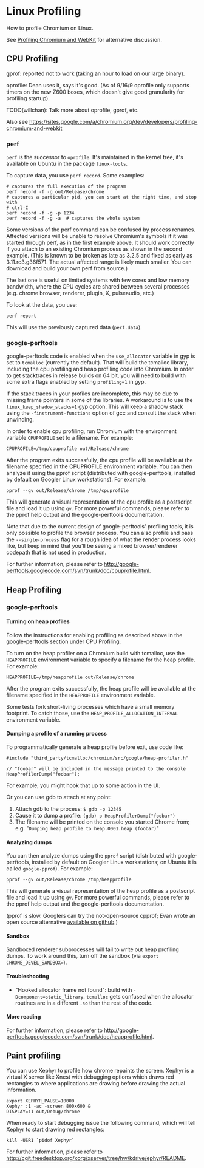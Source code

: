 # Linux Profiling

How to profile Chromium on Linux.

See
[Profiling Chromium and WebKit](https://sites.google.com/a/chromium.org/dev/developers/profiling-chromium-and-webkit)
for alternative discussion.

## CPU Profiling

gprof: reported not to work (taking an hour to load on our large binary).

oprofile: Dean uses it, says it's good. (As of 9/16/9 oprofile only supports
timers on the new Z600 boxes, which doesn't give good granularity for profiling
startup).

TODO(willchan): Talk more about oprofile, gprof, etc.

Also see
https://sites.google.com/a/chromium.org/dev/developers/profiling-chromium-and-webkit

### perf

`perf` is the successor to `oprofile`. It's maintained in the kernel tree, it's
available on Ubuntu in the package `linux-tools`.

To capture data, you use `perf record`. Some examples:

```shell
# captures the full execution of the program
perf record -f -g out/Release/chrome
# captures a particular pid, you can start at the right time, and stop with
# ctrl-C
perf record -f -g -p 1234
perf record -f -g -a  # captures the whole system
```

Some versions of the perf command can be confused by process renames. Affected
versions will be unable to resolve Chromium's symbols if it was started through
perf, as in the first example above. It should work correctly if you attach to
an existing Chromium process as shown in the second example. (This is known to
be broken as late as 3.2.5 and fixed as early as 3.11.rc3.g36f571. The actual
affected range is likely much smaller. You can download and build your own perf
from source.)

The last one is useful on limited systems with few cores and low memory
bandwidth, where the CPU cycles are shared between several processes (e.g.
chrome browser, renderer, plugin, X, pulseaudio, etc.)

To look at the data, you use:

    perf report

This will use the previously captured data (`perf.data`).

### google-perftools

google-perftools code is enabled when the `use_allocator` variable in gyp is set
to `tcmalloc` (currently the default). That will build the tcmalloc library,
including the cpu profiling and heap profiling code into Chromium. In order to
get stacktraces in release builds on 64 bit, you will need to build with some
extra flags enabled by setting `profiling=1` in gyp.

If the stack traces in your profiles are incomplete, this may be due to missing
frame pointers in some of the libraries. A workaround is to use the
`linux_keep_shadow_stacks=1` gyp option. This will keep a shadow stack using the
`-finstrument-functions` option of gcc and consult the stack when unwinding.

In order to enable cpu profiling, run Chromium with the environment variable
`CPUPROFILE` set to a filename.  For example:

    CPUPROFILE=/tmp/cpuprofile out/Release/chrome

After the program exits successfully, the cpu profile will be available at the
filename specified in the CPUPROFILE environment variable. You can then analyze
it using the pprof script (distributed with google-perftools, installed by
default on Googler Linux workstations). For example:

    pprof --gv out/Release/chrome /tmp/cpuprofile

This will generate a visual representation of the cpu profile as a postscript
file and load it up using `gv`. For more powerful commands, please refer to the
pprof help output and the google-perftools documentation.

Note that due to the current design of google-perftools' profiling tools, it is
only possible to profile the browser process.  You can also profile and pass the
`--single-process` flag for a rough idea of what the render process looks like,
but keep in mind that you'll be seeing a mixed browser/renderer codepath that is
not used in production.

For further information, please refer to
http://google-perftools.googlecode.com/svn/trunk/doc/cpuprofile.html.

## Heap Profiling

### google-perftools

#### Turning on heap profiles

Follow the instructions for enabling profiling as described above in the
google-perftools section under CPU Profiling.

To turn on the heap profiler on a Chromium build with tcmalloc, use the
`HEAPPROFILE` environment variable to specify a filename for the heap profile.
For example:

    HEAPPROFILE=/tmp/heapprofile out/Release/chrome

After the program exits successfully, the heap profile will be available at the
filename specified in the `HEAPPROFILE` environment variable.

Some tests fork short-living processes which have a small memory footprint. To
catch those, use the `HEAP_PROFILE_ALLOCATION_INTERVAL` environment variable.

#### Dumping a profile of a running process

To programmatically generate a heap profile before exit, use code like:

    #include "third_party/tcmalloc/chromium/src/google/heap-profiler.h"

    // "foobar" will be included in the message printed to the console
    HeapProfilerDump("foobar");

For example, you might hook that up to some action in the UI.

Or you can use gdb to attach at any point:

1.  Attach gdb to the process: `$ gdb -p 12345`
1.  Cause it to dump a profile: `(gdb) p HeapProfilerDump("foobar")`
1.  The filename will be printed on the console you started Chrome from; e.g.
    "`Dumping heap profile to heap.0001.heap (foobar)`"

#### Analyzing dumps

You can then analyze dumps using the `pprof` script (distributed with
google-perftools, installed by default on Googler Linux workstations; on Ubuntu
it is called `google-pprof`). For example:

    pprof --gv out/Release/chrome /tmp/heapprofile

This will generate a visual representation of the heap profile as a postscript
file and load it up using `gv`. For more powerful commands, please refer to the
pprof help output and the google-perftools documentation.

(pprof is slow. Googlers can try the not-open-source cpprof; Evan wrote an open
source alternative [available on github](https://github.com/martine/hp).)

#### Sandbox

Sandboxed renderer subprocesses will fail to write out heap profiling dumps. To
work around this, turn off the sandbox (via `export CHROME_DEVEL_SANDBOX=`).

#### Troubleshooting

*   "Hooked allocator frame not found": build with `-Dcomponent=static_library`.
    `tcmalloc` gets confused when the allocator routines are in a different
    `.so` than the rest of the code.

#### More reading

For further information, please refer to
http://google-perftools.googlecode.com/svn/trunk/doc/heapprofile.html.

## Paint profiling

You can use Xephyr to profile how chrome repaints the screen. Xephyr is a
virtual X server like Xnest with debugging options which draws red rectangles to
where applications are drawing before drawing the actual information.

    export XEPHYR_PAUSE=10000
    Xephyr :1 -ac -screen 800x600 &
    DISPLAY=:1 out/Debug/chrome

When ready to start debugging issue the following command, which will tell
Xephyr to start drawing red rectangles:

    kill -USR1 `pidof Xephyr`

For further information, please refer to
http://cgit.freedesktop.org/xorg/xserver/tree/hw/kdrive/ephyr/README.
